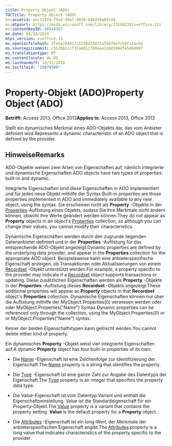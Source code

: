 ```yaml
---
title: Property-Objekt (ADO)
TOCTitle: Property Object (ADO)
ms:assetid: eec318fd-f5ed-d9ef-9830-848439a8914d
ms:mtpsurl: https://msdn.microsoft.com/library/JJ250210(v=office.15)
ms:contentKeyID: 48548567
ms.date: 09/18/2015
mtps_version: v=office.15
ms.openlocfilehash: 2fe6ac64417c5758d25872a7b67be7cb9f12ac6d
ms.sourcegitcommit: c557bbcccf37a6011f89aae1ddd399dfe549d087
ms.translationtype: MT
ms.contentlocale: de-DE
ms.lasthandoff: 10/31/2018
ms.locfileid: "25874509"
---
```

# <a name="property-object-ado"></a><span data-ttu-id="7153d-102">Property-Objekt (ADO)</span><span class="sxs-lookup"><span data-stu-id="7153d-102">Property Object (ADO)</span></span>


<span data-ttu-id="7153d-103">**Betrifft**: Access 2013, Office 2013</span><span class="sxs-lookup"><span data-stu-id="7153d-103">**Applies to**: Access 2013, Office 2013</span></span>

<span data-ttu-id="7153d-104">Stellt ein dynamisches Merkmal eines ADO-Objekts dar, das vom Anbieter definiert wird.</span><span class="sxs-lookup"><span data-stu-id="7153d-104">Represents a dynamic characteristic of an ADO object that is defined by the provider.</span></span>

## <a name="remarks"></a><span data-ttu-id="7153d-105">Hinweise</span><span class="sxs-lookup"><span data-stu-id="7153d-105">Remarks</span></span>

<span data-ttu-id="7153d-106">ADO-Objekte weisen zwei Arten von Eigenschaften auf, nämlich integrierte und dynamische Eigenschaften.</span><span class="sxs-lookup"><span data-stu-id="7153d-106">ADO objects have two types of properties: built-in and dynamic.</span></span>

<span data-ttu-id="7153d-107">Integrierte Eigenschaften sind diese Eigenschaften in ADO implementiert und für jedes neue Objekt mithilfe der Syntax.</span><span class="sxs-lookup"><span data-stu-id="7153d-107">Built-in properties are those properties implemented in ADO and immediately available to any new object, using the syntax.</span></span> <span data-ttu-id="7153d-108">Sie erscheinen nicht als **Property** -Objekte in der [Properties](properties-collection-ado.md)-Auflistung eines Objekts, sodass Sie ihre Merkmale nicht ändern können, obwohl ihre Werte geändert werden können.</span><span class="sxs-lookup"><span data-stu-id="7153d-108">They do not appear as **Property** objects in an object's [Properties](properties-collection-ado.md) collection, so although you can change their values, you cannot modify their characteristics.</span></span>

<span data-ttu-id="7153d-109">Dynamische Eigenschaften werden durch den zugrunde liegenden Datenanbieter definiert und in der **Properties** -Auflistung für das entsprechende ADO-Objekt angezeigt.</span><span class="sxs-lookup"><span data-stu-id="7153d-109">Dynamic properties are defined by the underlying data provider, and appear in the **Properties** collection for the appropriate ADO object.</span></span> <span data-ttu-id="7153d-110">Beispielsweise kann eine anbieterspezifische Eigenschaft anzeigen, ob Transaktionen oder Aktualisierungen von einem [Recordset](recordset-object-ado.md) -Objekt unterstützt werden.</span><span class="sxs-lookup"><span data-stu-id="7153d-110">For example, a property specific to the provider may indicate if a [Recordset](recordset-object-ado.md) object supports transactions or updating.</span></span> <span data-ttu-id="7153d-111">Diese zusätzlichen Eigenschaften werden als **Property** -Objekte in der **Properties** -Auflistung dieses **Recordset** -Objekts angezeigt.</span><span class="sxs-lookup"><span data-stu-id="7153d-111">These additional properties will appear as **Property** objects in that **Recordset** object's **Properties** collection.</span></span> <span data-ttu-id="7153d-112">Dynamische Eigenschaften können nur über die Auflistung mithilfe der MyObject.Properties(0) verwiesen werden oder oder MyObject.Properties("Name") Syntax.</span><span class="sxs-lookup"><span data-stu-id="7153d-112">Dynamic properties can be referenced only through the collection, using the MyObject.Properties(0) or or MyObject.Properties("Name") syntax.</span></span>

<span data-ttu-id="7153d-113">Keiner der beiden Eigenschaftstypen kann gelöscht werden.</span><span class="sxs-lookup"><span data-stu-id="7153d-113">You cannot delete either kind of property.</span></span>

<span data-ttu-id="7153d-114">Ein dynamisches **Property** -Objekt weist vier integrierte Eigenschaften auf:</span><span class="sxs-lookup"><span data-stu-id="7153d-114">A dynamic **Property** object has four built-in properties of its own:</span></span>

  - <span data-ttu-id="7153d-115">Die [Name](name-property-ado.md) -Eigenschaft ist eine Zeichenfolge zur Identifizierung der Eigenschaft.</span><span class="sxs-lookup"><span data-stu-id="7153d-115">The [Name](name-property-ado.md) property is a string that identifies the property.</span></span>

  - <span data-ttu-id="7153d-116">Die [Type](type-property-ado.md) -Eigenschaft ist eine ganze Zahl zur Angabe des Datentyps der Eigenschaft.</span><span class="sxs-lookup"><span data-stu-id="7153d-116">The [Type](type-property-ado.md) property is an integer that specifies the property data type.</span></span>

  - <span data-ttu-id="7153d-p103">Die Value-Eigenschaft ist vom Datentyp Variant und enthält die Eigenschaftseinstellung. Value ist die Standardeigenschaft für ein Property-Objekt.</span><span class="sxs-lookup"><span data-stu-id="7153d-p103">The [Value](value-property-ado.md) property is a variant that contains the property setting. **Value** is the default property for a **Property** object.</span></span>

  - <span data-ttu-id="7153d-119">Die [Attributes](attributes-property-ado.md) -Eigenschaft ist ein long-Wert, der Merkmale der anbieterspezifischen Eigenschaft angibt.</span><span class="sxs-lookup"><span data-stu-id="7153d-119">The [Attributes](attributes-property-ado.md) property is a long value that indicates characteristics of the property specific to the provider.</span></span>

